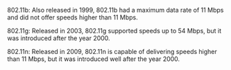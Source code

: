802.11b: Also released in 1999, 802.11b had a maximum data rate of 11 Mbps and did not offer speeds higher than 11 Mbps.

802.11g: Released in 2003, 802.11g supported speeds up to 54 Mbps, but it was introduced after the year 2000.

802.11n: Released in 2009, 802.11n is capable of delivering speeds higher than 11 Mbps, but it was introduced well after the year 2000.
